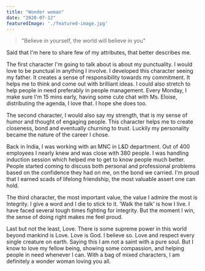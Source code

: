 ```yaml
---
title: "Wonder woman"
date: "2020-07-12"
featuredImage: './featured-image.jpg'
---
```


> "Believe in yourself, the world will believe in you"

Said that I'm here to share few of my attributes, that better describes me.

The first character I'm going to talk about is about my punctuality. I would love to be punctual in anything I involve. I developed this character seeing my father. It creates a sense of responsibility towards my commitment. It helps me to think and come out with brilliant ideas. I could also stretch to help people in need preferably in people management. Every Monday, I make sure I'm 15 mins early, having some cute chat with Ms. Eloise, distributing the agenda, I love that. I hope she does too.

The second character, I would also say my strength, that is my sense of humor and thought of engaging people. This character helps me to create closeness, bond and eventually churning to trust. Luckily my personality became the nature of the career I chose.

Back in India, I was working with an MNC in L&D department. Out of 400 employees I nearly knew and was close with 380 people. I was handling induction session which helped me to get to know people much better. People started coming to discuss both personal and professional problems based on the confidence they had on me, on the bond we carried. I'm proud that I earned scads of lifelong friendship, the most valuable assert one can hold.

The third character, the most important value, the value I admire the most is Integrity. I give a word and I die to stick to it. ‘Walk the talk’ is how I live. I have faced several tough times fighting for integrity. But the moment I win, the sense of doing right makes me feel proud.

Last but not the least, Love. There is some supreme power in this world beyond mankind is Love. Love is God. I believe so. Love and respect every single creature on earth. Saying this I am not a saint with a pure soul. But I know to love my fellow being, showing some compassion, and helping people in need whenever I can.
With a bag of mixed characters, I am definitely a wonder woman loving you all.
